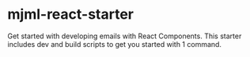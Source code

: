 # mjml-react-starter
Get started with developing emails with React Components. This starter includes dev and build scripts to get you started with 1 command.
